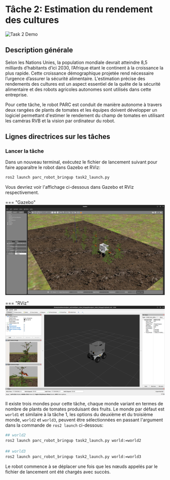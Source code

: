 # Tâche 2: Estimation du rendement des cultures

![Task 2 Demo](../assets/task2.gif)

## Description générale
Selon les Nations Unies, la population mondiale devrait atteindre 8,5 milliards d’habitants d’ici 2030, l’Afrique étant le continent à la croissance la plus rapide. Cette croissance démographique projetée rend nécessaire l’urgence d’assurer la sécurité alimentaire. L'estimation précise des rendements des cultures est un aspect essentiel de la quête de la sécurité alimentaire et des robots agricoles autonomes sont utilisés dans cette entreprise.

Pour cette tâche, le robot PARC est conduit de manière autonome à travers deux rangées de plants de tomates et les équipes doivent développer un logiciel permettant d'estimer le rendement du champ de tomates en utilisant les caméras RVB et la vision par ordinateur du robot.

## Lignes directrices sur les tâches

### Lancer la tâche

Dans un nouveau terminal, exécutez le fichier de lancement suivant pour faire apparaître le robot dans Gazebo et RViz:

```bash
ros2 launch parc_robot_bringup task2_launch.py
```

Vous devriez voir l'affichage ci-dessous dans Gazebo et RViz respectivement.

=== "Gazebo"
    ![task2_world](../assets/gazebo_on_start.png)

=== "RViz"
    ![task2_rviz](../assets/task2rviz.png)

Il existe trois mondes pour cette tâche, chaque monde variant en termes de nombre de plants de tomates produisant des fruits. Le monde par défaut est `world1` et similaire à la tâche 1, les options du deuxième et du troisième monde, `world2` et `world3`, peuvent être sélectionnées en passant l'argument dans la commande de `ros2 launch` ci-dessous:

```bash
## world2
ros2 launch parc_robot_bringup task2_launch.py world:=world2

## world3
ros2 launch parc_robot_bringup task2_launch.py world:=world3
```

Le robot commence à se déplacer une fois que les nœuds appelés par le fichier de lancement ont été chargés avec succès.



